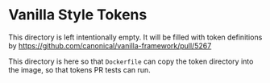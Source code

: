 # Vanilla Style Tokens

This directory is left intentionally empty. It will be filled with token definitions by https://github.com/canonical/vanilla-framework/pull/5267

This directory is here so that `Dockerfile` can copy the token directory into the image, so that tokens PR tests can run.
